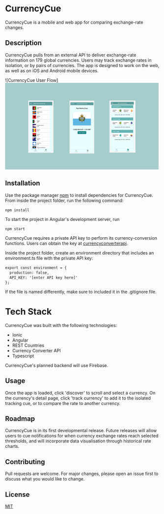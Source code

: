 # CurrencyCue

CurrencyCue is a mobile and web app for comparing exchange-rate changes.

## Description

CurrencyCue pulls from an external API to deliver exchange-rate information on 179 global currencies. Users may track exchange rates in isolation, or by pairs of currencies. The app is designed to work on the web, as well as on iOS and Android mobile devices.

![CurrencyCue User Flow]<img width="500" src="https://raw.githubusercontent.com/ABJolis/currency_cue/master/src/assets/Untitled%20design%20(5).png">

## Installation
Use the package manager [npm](https://npmjs.com/) to install dependencies for CurrencyCue. From inside the project folder, run the following command:

```
npm install
```

To start the project in Angular's development server, run 

```
npm start
```

CurrencyCue requires a private API key to perform its currency-conversion functions. Users can obtain the key at [currencyconverterapi](https://www.currencyconverterapi.com/).

Inside the project folder, create an environment directory that includes an environment.ts file with the private API key:
```
export const environment = {
  production: false,
  API_KEY: '[enter API key here]'
};
```

If the file is named differently, make sure to included it in the .gitignore file.

# Tech Stack

CurrencyCue was built with the following technologies:

* Ionic
* Angular
* REST Countries
* Currency Converter API
* Typescript

CurrencyCue's planned backend will use Firebase.

## Usage

Once the app is loaded, click 'discover' to scroll and select a currency. On the currency's detail page, click 'track currency' to add it to the isolated tracking cue, or to compare the rate to another currency.

## Roadmap

CurrencyCue is in its first developmental release. Future releases will allow users to cue notifications for when currency exchange rates reach selected thresholds, and will incorporate data visualisation through historical rate charts.

## Contributing
Pull requests are welcome. For major changes, please open an issue first to discuss what you would like to change.

## License
[MIT](https://choosealicense.com/licenses/mit/)
